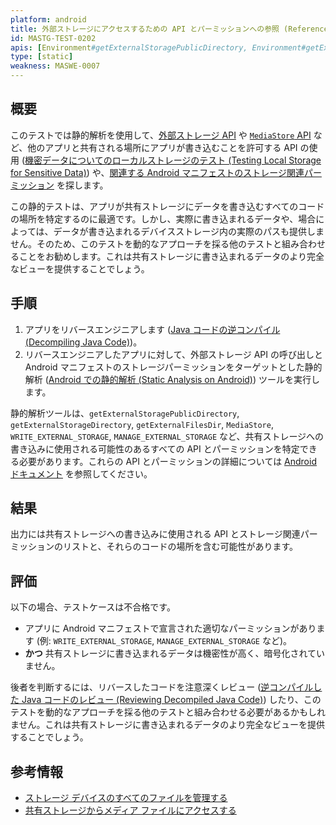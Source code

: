 ```yaml
---
platform: android
title: 外部ストレージにアクセスするための API とパーミッションへの参照 (References to APIs and Permissions for Accessing External Storage)
id: MASTG-TEST-0202
apis: [Environment#getExternalStoragePublicDirectory, Environment#getExternalStorageDirectory, Environment#getExternalFilesDir, Environment#getExternalCacheDir, MediaStore, WRITE_EXTERNAL_STORAGE, MANAGE_EXTERNAL_STORAGE]
type: [static]
weakness: MASWE-0007
---
```


## 概要

このテストでは静的解析を使用して、[外部ストレージ API](../../../0x05d-Testing-Data-Storage.md/#external-storage-apis) や [`MediaStore` API](../../../0x05d-Testing-Data-Storage.md/#mediastore-api) など、他のアプリと共有される場所にアプリが書き込むことを許可する API の使用 ([機密データについてのローカルストレージのテスト (Testing Local Storage for Sensitive Data)](../../../tests/android/MASVS-STORAGE/MASTG-TEST-0001.md)) や、[関連する Android マニフェストのストレージ関連パーミッション](../../../0x05d-Testing-Data-Storage.md/#manifest-permissions) を探します。

この静的テストは、アプリが共有ストレージにデータを書き込むすべてのコードの場所を特定するのに最適です。しかし、実際に書き込まれるデータや、場合によっては、データが書き込まれるデバイスストレージ内の実際のパスも提供しません。そのため、このテストを動的なアプローチを採る他のテストと組み合わせることをお勧めします。これは共有ストレージに書き込まれるデータのより完全なビューを提供することでしょう。

## 手順

1. アプリをリバースエンジニアします ([Java コードの逆コンパイル (Decompiling Java Code)](../../../techniques/android/MASTG-TECH-0017.md))。
2. リバースエンジニアしたアプリに対して、外部ストレージ API の呼び出しと Android マニフェストのストレージパーミッションをターゲットとした静的解析 ([Android での静的解析 (Static Analysis on Android)](../../../techniques/android/MASTG-TECH-0014.md)) ツールを実行します。

静的解析ツールは、`getExternalStoragePublicDirectory`, `getExternalStorageDirectory`, `getExternalFilesDir`, `MediaStore`, `WRITE_EXTERNAL_STORAGE`, `MANAGE_EXTERNAL_STORAGE` など、共有ストレージへの書き込みに使用される可能性のあるすべての API とパーミッションを特定できる必要があります。これらの API とパーミッションの詳細については [Android ドキュメント](https://developer.android.com/training/data-storage/shared) を参照してください。

## 結果

出力には共有ストレージへの書き込みに使用される API とストレージ関連パーミッションのリストと、それらのコードの場所を含む可能性があります。

## 評価

以下の場合、テストケースは不合格です。

- アプリに Android マニフェストで宣言された適切なパーミッションがあります (例: `WRITE_EXTERNAL_STORAGE`, `MANAGE_EXTERNAL_STORAGE` など)。
- **かつ** 共有ストレージに書き込まれるデータは機密性が高く、暗号化されていません。

後者を判断するには、リバースしたコードを注意深くレビュー ([逆コンパイルした Java コードのレビュー (Reviewing Decompiled Java Code)](../../../techniques/android/MASTG-TECH-0023.md)) したり、このテストを動的なアプローチを採る他のテストと組み合わせる必要があるかもしれません。これは共有ストレージに書き込まれるデータのより完全なビューを提供することでしょう。

## 参考情報

- [ストレージ デバイスのすべてのファイルを管理する](https://developer.android.com/training/data-storage/manage-all-files)
- [共有ストレージからメディア ファイルにアクセスする](https://developer.android.com/training/data-storage/shared/media)
